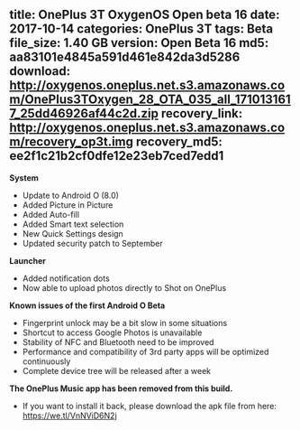 title: OnePlus 3T OxygenOS Open beta 16
date: 2017-10-14
categories: OnePlus 3T
tags: Beta
file_size: 1.40 GB
version: Open Beta 16
md5: aa83101e4845a591d461e842da3d5286
download: http://oxygenos.oneplus.net.s3.amazonaws.com/OnePlus3TOxygen_28_OTA_035_all_1710131617_25dd46926af44c2d.zip
recovery_link: http://oxygenos.oneplus.net.s3.amazonaws.com/recovery_op3t.img
recovery_md5: ee2f1c21b2cf0dfe12e23eb7ced7edd1
---
**System**
* Update to Android O (8.0)
* Added Picture in Picture
* Added Auto-fill
* Added Smart text selection
* New Quick Settings design
* Updated security patch to September

**Launcher**
* Added notification dots
* Now able to upload photos directly to Shot on OnePlus

**Known issues of the first Android O Beta**
* Fingerprint unlock may be a bit slow in some situations
* Shortcut to access Google Photos is unavailable
* Stability of NFC and Bluetooth need to be improved
* Performance and compatibility of 3rd party apps will be optimized continuously
* Complete device tree will be released after a week

**The OnePlus Music app has been removed from this build.**
* If you want to install it back, please download the apk file from here: https://we.tl/VnNViD6N2j
